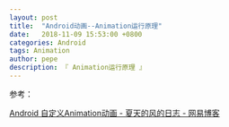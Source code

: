 ```yaml
---
layout: post
title:  "Android动画--Animation运行原理"
date:   2018-11-09 15:53:00 +0800
categories: Android
tags: Animation
author: pepe
description: 『 Animation运行原理 』
---
```



参考：

[Android 自定义Animation动画 - 夏天的风的日志 - 网易博客](http://longshuai2007.blog.163.com/blog/static/1420944142011719103059746/)

























